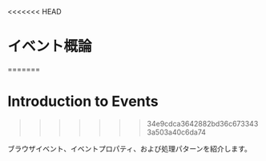 <<<<<<< HEAD
# イベント概論
=======
# Introduction to Events
>>>>>>> 34e9cdca3642882bd36c6733433a503a40c6da74

ブラウザイベント、イベントプロパティ、および処理パターンを紹介します。
